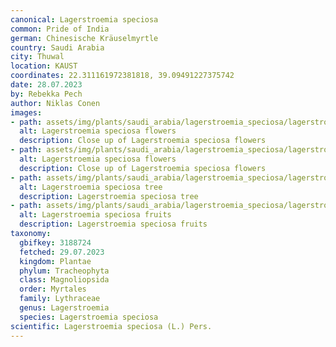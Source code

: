 ```yaml
---
canonical: Lagerstroemia speciosa
common: Pride of India
german: Chinesische Kräuselmyrtle
country: Saudi Arabia
city: Thuwal
location: KAUST
coordinates: 22.311161972381818, 39.09491227375742
date: 28.07.2023
by: Rebekka Pech
author: Niklas Conen
images:
- path: assets/img/plants/saudi_arabia/lagerstroemia_speciosa/lagerstroemia_speciosa_1.jpg
  alt: Lagerstroemia speciosa flowers
  description: Close up of Lagerstroemia speciosa flowers
- path: assets/img/plants/saudi_arabia/lagerstroemia_speciosa/lagerstroemia_speciosa_2.jpg
  alt: Lagerstroemia speciosa flowers
  description: Close up of Lagerstroemia speciosa flowers
- path: assets/img/plants/saudi_arabia/lagerstroemia_speciosa/lagerstroemia_speciosa_3.jpg
  alt: Lagerstroemia speciosa tree
  description: Lagerstroemia speciosa tree
- path: assets/img/plants/saudi_arabia/lagerstroemia_speciosa/lagerstroemia_speciosa_4.jpg
  alt: Lagerstroemia speciosa fruits
  description: Lagerstroemia speciosa fruits
taxonomy:
  gbifkey: 3188724
  fetched: 29.07.2023
  kingdom: Plantae
  phylum: Tracheophyta
  class: Magnoliopsida
  order: Myrtales
  family: Lythraceae
  genus: Lagerstroemia
  species: Lagerstroemia speciosa
scientific: Lagerstroemia speciosa (L.) Pers.
---
```


